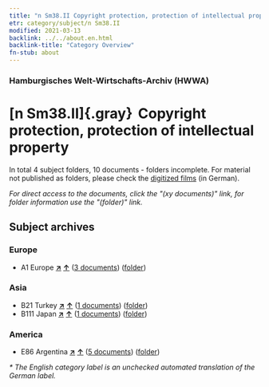 ```yaml
---
title: "n Sm38.II Copyright protection, protection of intellectual property"
etr: category/subject/n Sm38.II
modified: 2021-03-13
backlink: ../../about.en.html
backlink-title: "Category Overview"
fn-stub: about
---
```


### Hamburgisches Welt-Wirtschafts-Archiv (HWWA)
# [n Sm38.II]{.gray}&#8201; Copyright protection, protection of intellectual property&#160; 





In total 4 subject folders, 10 documents - folders incomplete.
For material not published as folders, please check the [digitized films](/film/h1_sh) (in German).

_For direct access to the documents, click the "(xy documents)" link, for folder information use the "(folder)" link._

## Subject archives



### Europe

- A1 Europe [**&nearr;**](../../../geo/i/140892/about.en.html "Europe (all folders)") [**&uarr;**](../../../geo/about.en.html#A1 "Country category system") (<a href="https://pm20.zbw.eu/dfgview/sh/140892,145838" title="about: Europe : Copyright protection, protection of intellectual property" target="_blank">3 documents</a>) ([folder](http://purl.org/pressemappe20/folder/sh/140892,145838))

### Asia

- B21 Turkey [**&nearr;**](../../../geo/i/141111/about.en.html "Turkey (all folders)") [**&uarr;**](../../../geo/about.en.html#B21 "Country category system") (<a href="https://pm20.zbw.eu/dfgview/sh/141111,145838" title="about: Turkey : Copyright protection, protection of intellectual property" target="_blank">1 documents</a>) ([folder](http://purl.org/pressemappe20/folder/sh/141111,145838))
- B111 Japan [**&nearr;**](../../../geo/i/141272/about.en.html "Japan (all folders)") [**&uarr;**](../../../geo/about.en.html#B111 "Country category system") (<a href="https://pm20.zbw.eu/dfgview/sh/141272,145838" title="about: Japan : Copyright protection, protection of intellectual property" target="_blank">1 documents</a>) ([folder](http://purl.org/pressemappe20/folder/sh/141272,145838))

### America

- E86 Argentina [**&nearr;**](../../../geo/i/141692/about.en.html "Argentina (all folders)") [**&uarr;**](../../../geo/about.en.html#E86 "Country category system") (<a href="https://pm20.zbw.eu/dfgview/sh/141692,145838" title="about: Argentina : Copyright protection, protection of intellectual property" target="_blank">5 documents</a>) ([folder](http://purl.org/pressemappe20/folder/sh/141692,145838))


_* The English category label is an unchecked automated translation of the German label._

